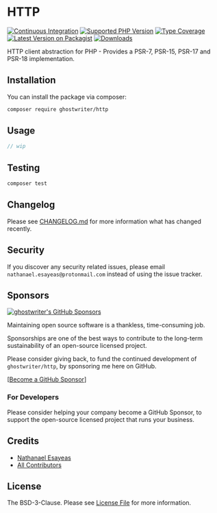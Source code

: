 # HTTP

[![Continuous Integration](https://github.com/ghostwriter/http/actions/workflows/continuous-integration.yml/badge.svg)](https://github.com/ghostwriter/http/actions/workflows/continuous-integration.yml)
[![Supported PHP Version](https://badgen.net/packagist/php/ghostwriter/http?color=8892bf)](https://www.php.net/supported-versions)
[![Type Coverage](https://shepherd.dev/github/ghostwriter/http/coverage.svg)](https://shepherd.dev/github/ghostwriter/http)
[![Latest Version on Packagist](https://badgen.net/packagist/v/ghostwriter/http)](https://packagist.org/packages/ghostwriter/http)
[![Downloads](https://badgen.net/packagist/dt/ghostwriter/http?color=blue)](https://packagist.org/packages/ghostwriter/http)

HTTP client abstraction for PHP - Provides a PSR-7, PSR-15, PSR-17 and PSR-18 implementation.

## Installation

You can install the package via composer:

``` bash
composer require ghostwriter/http
```

## Usage

```php
// wip
```

## Testing

``` bash
composer test
```

## Changelog

Please see [CHANGELOG.md](./CHANGELOG.md) for more information what has changed recently.

## Security

If you discover any security related issues, please email `nathanael.esayeas@protonmail.com` instead of using the issue tracker.

## Sponsors

[![ghostwriter's GitHub Sponsors](https://img.shields.io/github/sponsors/ghostwriter?label=Sponsors&logo=GitHub%20Sponsors)](https://github.com/sponsors/ghostwriter)

Maintaining open source software is a thankless, time-consuming job.

Sponsorships are one of the best ways to contribute to the long-term sustainability of an open-source licensed project.

Please consider giving back, to fund the continued development of `ghostwriter/http`, by sponsoring me here on GitHub.

[[Become a GitHub Sponsor](https://github.com/sponsors/ghostwriter)]

### For Developers

Please consider helping your company become a GitHub Sponsor, to support the open-source licensed project that runs your business.

## Credits

- [Nathanael Esayeas](https://github.com/ghostwriter)
- [All Contributors](https://github.com/ghostwriter/http/contributors)

## License

The BSD-3-Clause. Please see [License File](./LICENSE) for more information.
